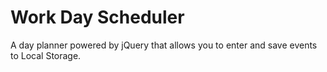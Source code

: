 # Work Day Scheduler
A day planner powered by jQuery that allows you to enter and save events to Local Storage.
